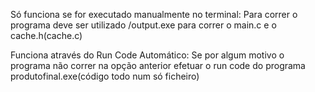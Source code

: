 Só funciona se for executado manualmente no terminal:
Para correr o programa deve ser utilizado /output.exe para correr o main.c e o cache.h(cache.c)

Funciona através do Run Code Automático:
Se por algum motivo o programa não correr na opção anterior efetuar o run code do programa produtofinal.exe(código todo num só ficheiro)